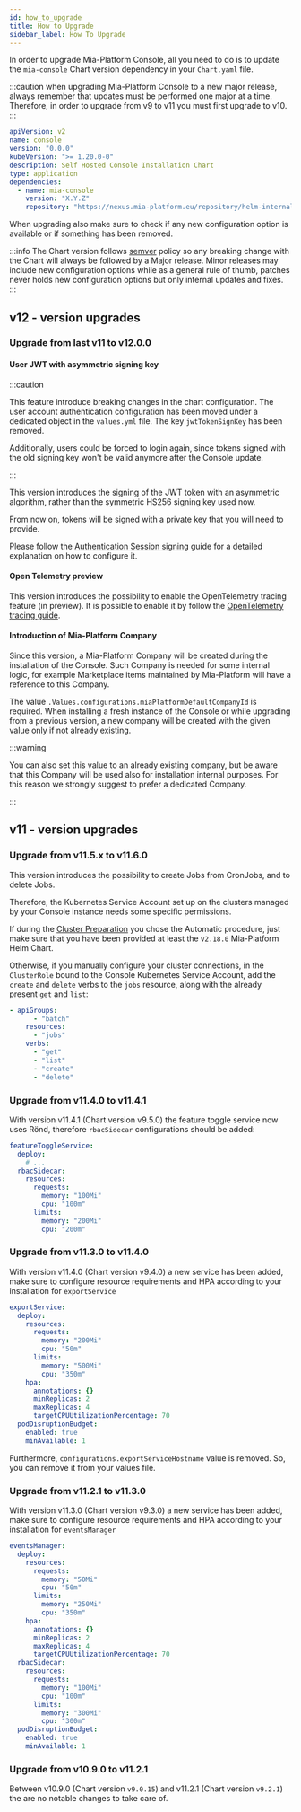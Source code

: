 ```yaml
---
id: how_to_upgrade
title: How to Upgrade
sidebar_label: How To Upgrade
---
```


<!--
WARNING: this file was automatically generated by Mia-Platform Doc Aggregator.
DO NOT MODIFY IT BY HAND.
Instead, modify the source file and run the aggregator to regenerate this file.
-->

In order to upgrade Mia-Platform Console, all you need to do is to update the `mia-console` Chart version dependency in your `Chart.yaml` file.

:::caution
when upgrading Mia-Platform Console to a new major release, always remember that updates must be performed one major at a time. Therefore, in order to upgrade from v9 to v11 you must first upgrade to v10.
:::

```yaml title="Chart.yaml" {9} showLineNumbers
apiVersion: v2
name: console
version: "0.0.0"
kubeVersion: ">= 1.20.0-0"
description: Self Hosted Console Installation Chart
type: application
dependencies:
  - name: mia-console
    version: "X.Y.Z"
    repository: "https://nexus.mia-platform.eu/repository/helm-internal/"
```

When upgrading also make sure to check if any new configuration option is available or if something has been removed.

:::info
The Chart version follows [semver](https://semver.org/) policy so any breaking change with the Chart will always be followed by a Major release. Minor releases may include new configuration options while as a general rule of thumb, patches never holds new configuration options but only internal updates and fixes.
:::

## v12 - version upgrades

### Upgrade from last v11 to v12.0.0

#### User JWT with asymmetric signing key

:::caution

This feature introduce breaking changes in the chart configuration.
The user account authentication configuration has been moved under a dedicated object in the `values.yml` file. The key `jwtTokenSignKey` has been removed.

Additionally, users could be forced to login again, since tokens signed with the old signing key won't be valid anymore after the Console update.

:::

This version introduces the signing of the JWT token with an asymmetric algorithm, rather than the symmetric HS256 signing key used now.

From now on, tokens will be signed with a private key that you will need to provide.

Please follow the [Authentication Session signing](./30_authentication_provider.md#session-signing) guide for a detailed explanation on how to configure it.

#### Open Telemetry preview

This version introduces the possibility to enable the OpenTelemetry tracing feature (in preview). It is possible to enable it by follow the [OpenTelemetry tracing guide](./20_general_settings.md#optional-telemetry-configurations).

#### Introduction of Mia-Platform Company

Since this version, a Mia-Platform Company will be created during the installation of the Console. Such Company is needed for some internal logic, for example Marketplace items maintained by Mia-Platform will have a reference to this Company.

The value `.Values.configurations.miaPlatformDefaultCompanyId` is required.
When installing a fresh instance of the Console or while upgrading from a previous version, a new company will be created with the given value only if not already existing.

:::warning

You can also set this value to an already existing company, but be aware that this Company will be used also for installation internal purposes.
For this reason we strongly suggest to prefer a dedicated Company.

:::

## v11 - version upgrades

### Upgrade from v11.5.x to v11.6.0

This version introduces the possibility to create Jobs from CronJobs, and to delete Jobs.

Therefore, the Kubernetes Service Account set up on the clusters managed by your Console instance needs some specific permissions.

If during the [Cluster Preparation](../../development_suite/clusters-management/cluster-setup#cluster-preparation) you chose the Automatic procedure, just make sure that you have been provided at least the `v2.18.0` Mia-Platform Helm Chart.

Otherwise, if you manually configure your cluster connections, in the `ClusterRole` bound to the Console Kubernetes Service Account, add the `create` and `delete` verbs to the `jobs` resource, along with the already present `get` and `list`:

```yaml
- apiGroups:
      - "batch"
    resources:
      - "jobs"
    verbs:
      - "get"
      - "list"
      - "create"
      - "delete"
```

### Upgrade from v11.4.0 to v11.4.1

With version v11.4.1 (Chart version v9.5.0) the feature toggle service now uses Rönd, therefore `rbacSidecar` configurations should be added:

```yaml
featureToggleService:
  deploy:
    # ...
  rbacSidecar:
    resources:
      requests:
        memory: "100Mi"
        cpu: "100m"
      limits:
        memory: "200Mi"
        cpu: "200m"
```

### Upgrade from v11.3.0 to v11.4.0

With version v11.4.0 (Chart version v9.4.0) a new service has been added, make sure to configure resource requirements and HPA according to your installation for `exportService`

```yaml
exportService:
  deploy:
    resources:
      requests:
        memory: "200Mi"
        cpu: "50m"
      limits:
        memory: "500Mi"
        cpu: "350m"
    hpa:
      annotations: {}
      minReplicas: 2
      maxReplicas: 4
      targetCPUUtilizationPercentage: 70
  podDisruptionBudget:
    enabled: true
    minAvailable: 1
```

Furthermore, `configurations.exportServiceHostname` value is removed. So, you can remove it from your values file.

### Upgrade from v11.2.1 to v11.3.0

With version v11.3.0 (Chart version v9.3.0) a new service has been added, make sure to configure resource requirements and HPA according to your installation for `eventsManager`

```yaml
eventsManager:
  deploy:
    resources:
      requests:
        memory: "50Mi"
        cpu: "50m"
      limits:
        memory: "250Mi"
        cpu: "350m"
    hpa:
      annotations: {}
      minReplicas: 2
      maxReplicas: 4
      targetCPUUtilizationPercentage: 70
  rbacSidecar:
    resources:
      requests:
        memory: "100Mi"
        cpu: "100m"
      limits:
        memory: "300Mi"
        cpu: "300m"
  podDisruptionBudget:
    enabled: true
    minAvailable: 1
```

### Upgrade from v10.9.0 to v11.2.1

Between v10.9.0 (Chart version `v9.0.15`) and v11.2.1 (Chart version `v9.2.1`) the are no notable changes to take care of.
